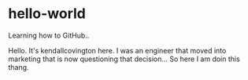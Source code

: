 # hello-world
Learning how to GitHub..

Hello. It's kendallcovington here. I was an engineer that moved into marketing that is now questioning that decision...
So here I am doin this thang.
